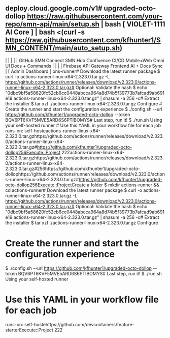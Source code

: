 deploy.cloud.google.com/v1# upgraded-octo-dollop
https://raw.githubusercontent.com/your-repo/smn-api/main/setup.sh | bash
[ VIOLET-1111 AI Core ]
                      |
bash <(curl -s https://raw.githubusercontent.com/kfhunter1/SMN_CONTENT/main/auto_setup.sh)
-------------------------------------------------
|       |               |              |        |
GitHub  SMN Connect     SMN Hub       Confluence
CI/CD     Mobile+Web      Omni UI       Docs + Commands
  |           |                |            |
 Firebase   API Gateway     Frontend     AI + Docs Sync
                      |
              [ Admin Dashboard ]
ons-runner# Download the latest runner package $ curl -o actions-runner-linux-x64-2.323.0.tar.gz -L https://github.com/actions/runner/releases/download/v2.323.0/actions-runner-linux-x64-2.323.0.tar.gz# Optional: Validate the hash $ echo "0dbc9bf5a58620fc52cb6cc0448abcca964a8d74b5f39773b7afcad9ab691e19  actions-runner-linux-x64-2.323.0.tar.gz" | shasum -a 256 -c# Extract the installer $ tar xzf ./actions-runner-linux-x64-2.323.0.tar.gz Configure # Create the runner and start the configuration experience $ ./config.sh --url https://github.com/kfhunter1/upgraded-octo-dollop --token BQV6PT6KVF5MVE5ARD6S6PTIBOMYS# Last step, run it! $ ./run.sh Using your self-hosted runner # Use this YAML in your workflow file for each job runs-on: self-hosteactions-runner-linux-x64-2.323.0.tar.gzhttps://github.com/actions/runner/releases/download/v2.323.0/actions-runner-linux-x64-2.323.0.tar.gz#https://github.com/kfhunter1/upgraded-octo-dollop256Execute::Project 222actions-runner-linux-x64-2.323.0.tar.gzhttps://github.com/actions/runner/releases/download/v2.323.0/actions-runner-linux-x64-2.323.0.tar.gz#256https://github.com/kfhunter1/upgraded-octo-dollophttps://github.com/actions/runner/releases/download/v2.323.0/actions-runner-linux-x64-2.323.0.tar.gz#https://github.com/kfhunter1/upgraded-octo-dollop256Execute::ProjectCreate a folder
$ mkdir actions-runner && cd actions-runner# Download the latest runner package
$ curl -o actions-runner-linux-x64-2.323.0.tar.gz -L https://github.com/actions/runner/releases/download/v2.323.0/actions-runner-linux-x64-2.323.0.tar.gz# Optional: Validate the hash
$ echo "0dbc9bf5a58620fc52cb6cc0448abcca964a8d74b5f39773b7afcad9ab691e19  actions-runner-linux-x64-2.323.0.tar.gz" | shasum -a 256 -c# Extract the installer
$ tar xzf ./actions-runner-linux-x64-2.323.0.tar.gz
Configure
# Create the runner and start the configuration experience
$ ./config.sh --url https://github.com/kfhunter1/upgraded-octo-dollop --token BQV6PT6KVF5MVE5ARD6S6PTIBOMYS# Last step, run it!
$ ./run.sh
Using your self-hosted runner
# Use this YAML in your workflow file for each job
runs-on: self-hostehttps://github.com/devcontainers/feature-starterExecute::Project 222
